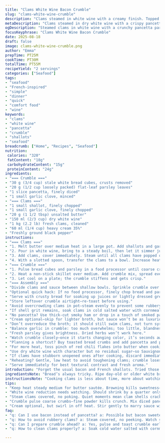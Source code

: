 ```yaml
---
title: "Clams White Wine Bacon Crumble"
slug: "clams-white-wine-crumble"
description: "Clams steamed in white wine with a creamy finish. Topped with a crunchy crumble of stale bread, parsley, garlic, and crispy pancetta instead of bacon. Shallots replace French shallots for a sharper bite. Subtle smoky notes from pancetta blend with fresh herbaceous crunch. Broth reduced for deep flavor, not watery. Crumble toasted until golden, not burnt, for texture contrast. A fast, all-day favorite—relearning timing for perfect clam opening without rubberiness. A versatile dish that thrives with crusty bread or as a starter. Simple tweaks on a classic seafood comfort with a twist."
metaDescription: "Clams steamed in dry white wine with a crispy pancetta parsley crumble. Rich creamy finish, sharp shallots, golden crunch texture contrast. French-inspired seafood dish."
ogDescription: "Steamed clams in white wine with a crunchy pancetta parsley crumble. Creamy, smoky, sharp shallots, quick broth reduction. Serve with crusty bread or greens."
focusKeyphrase: "Clams White Wine Bacon Crumble"
date: 2025-08-18
draft: false
image: clams-white-wine-crumble.png
author: "Emma"
prepTime: PT25M
cookTime: PT30M
totalTime: PT55M
recipeYield: "2 servings"
categories: ["Seafood"]
tags:
- "seafood"
- "French-inspired"
- "simple"
- "dinner"
- "quick"
- "comfort food"
- "wine"
keywords:
- "clams"
- "white wine"
- "pancetta"
- "crumble"
- "shallots"
- "seafood"
breadcrumb: ["Home", "Recipes", "Seafood"]
nutrition: 
 calories: "320"
 fatContent: "18g"
 carbohydrateContent: "15g"
 proteinContent: "24g"
ingredients:
- "=== Crumble ==="
- "30 g (3/4 cup) stale white bread cubes, crusts removed"
- "20 g (1/2 cup loosely packed) flat-leaf parsley leaves"
- "1 slice pancetta, finely diced"
- "1 small garlic clove, minced"
- "=== Clams ==="
- "1 small shallot, finely chopped"
- "1 small garlic clove, finely chopped"
- "20 g (1 1/2 tbsp) unsalted butter"
- "150 ml (2/3 cup) dry white wine"
- "1 kg (2.2 lb) fresh clams, cleaned"
- "60 ml (1/4 cup) heavy cream 35%"
- "Freshly ground black pepper"
instructions:
- "=== Clams ==="
- "1. Melt butter over medium heat in a large pot. Add shallots and garlic, cooking gently until translucent and aromatic, about 3 to 4 minutes. Avoid browning; you want sweetness, not bitterness."
- "2. Pour in white wine, bring to a steady boil, then let it simmer just long enough to reduce by a quarter—look for slightly thickened liquid, about 3 minutes. The smell intensifies here, a sign your broth is concentrating."
- "3. Add clams, cover immediately. Steam until all clams have popped open, roughly 4 to 6 minutes. No peeking too often; heat drops each time and clams take longer. Toss any stubborn, unopened shells—usually dead and bitter."
- "4. With a slotted spoon, transfer the clams to a bowl. Increase heat to high. Boil the cooking liquor briskly until reduced to about 125 ml (1/2 cup). Should coat the back of a spoon, glossy and fragrant. Off-heat, stir in cream, swirl gently to combine. Add clams back in, warm gently for 2 minutes, stirring to coat. Season just with pepper; clam saltiness rarely needs more. Set aside, keep warm."
- "=== Crumble ==="
- "1. Pulse bread cubes and parsley in a food processor until coarse crumbs form. Toss in diced pancetta and minced garlic, pulse 2 or 3 bursts—texture should be grainy, not paste-like. Too fine and you lose crunch."
- "2. Heat a non-stick skillet over medium. Add crumble mix, spread evenly. Stir frequently for about 10 to 12 minutes until golden with crispy bits. Listen for sizzles, smell toasty herbs mingling with smoky pancetta. Burnt bits turn bitter, so keep it moving."
- "3. Let cool on a plate; the crumble stiffens and gets crisp."
- "=== Assembly ==="
- "Divide clams and sauce between shallow bowls. Sprinkle crumble over each, adding that crunch contrast immediately before serving."
- "Optional quick hack: If no food processor, finely chop bread and parsley by hand, fry crumble in smaller batches to maintain crispness."
- "Serve with crusty bread for soaking up juices or lightly dressed greens for freshness."
- "Store leftover crumble airtight—re-toast before using."
- "Avoid overcrowding clams in pot—steam evenly to prevent some rubbery, some undercooked. Timing tricky but key."
- "If shell grit remains, soak clams in cold salted water with cornmeal for a couple of hours beforehand—this draws out the grit."
- "No pancetta? Use thick-cut smoky ham or drop in a touch of smoked paprika for that hammy depth."
- "Cream optional—skip for lighter broth, but sauce won’t be as luxurious."
- "Don’t overreduce the broth; it should still swim clams, not turn syrupy."
- "Balance garlic in crumble: too much overwhelms; too little, blandness."
- "Fresh parsley gives brightness. Dried herbs won’t work here."
- "Watch crumble closely—once it starts changing color, it’s seconds away from burning."
- "Planning a shortcut? Buy toasted bread crumbs and add pancetta and parsley; it’s close but less fresh."
- "For more heat, toss pinch of red chili flakes into butter when cooking shallots."
- "Use dry white wine with character but no residual sugar—so Sauvignon Blanc, Pinot Grigio work well."
- "If clams have stubborn unopened ones after cooking, discard immediately to avoid bitterness."
- "Reheating? Gentle, low heat to avoid toughening clams; crumble loses crunch if reheated."
- "Serve immediately for best textural contrast and fresh aroma."
introduction: "Forget the usual bacon and French shallots. Tried those too many times, ended with bland crumb or watery broth. Here’s what worked—pancetta for smoky depth, normal shallots cause sharper flavors pop. Crumble’s bulkier, chunkier to maintain max crunch. Bread cubes toasted just right—contracts moisture slowly, so don’t rush. Clams steamed until all open but watch out for that rubbery texture—takes focus, not just timer. Reduce broth but not too much; rich, glossy, clings without syruping. Cream is optional but tips balance to round texture. The aroma the wine reduction delivers? Sharp, savory with a creamy whisper. Assembly is critical—serve and garnish immediately or crumble sogs. Learned that the hard way. Small tweaks, big jumps in flavor and texture. Pantry-friendly and quick, yet smells and tastes like you’ve laboured all day. Impressive, efficient — and you get a glow from the seafood minerality."
ingredientsNote: "Bread’s always tricky. Ripe day-old or older white bread without crust is best—too fresh and the crumble sogs, too stale and it can burn fast. Parsley flat-leaf adds freshness and herbaceousness; flat-leaf over curly for stronger flavor. Pancetta checks the salty, smoky box better than bacon’s often too sweet or fatty profile. Garlic finely minced, just enough for aroma without punch. Substitute pancetta with smoked ham or rendered chorizo for a different twist. Shallots: I chose common shallots over French; bite sharper, pairs better with pancetta. White wine must be dry, no fruity notes or sweetness—avoid Riesling or Moscato. Heavy cream smooths the sauce but can be reduced or replaced with half-and-half if desired—less rich but still silky. Butter for sautéing is non-negotiable, adds depth; olive oil is too strong here. Clams need thorough cleaning; soak in cold salted water with an equal amount of cornmeal to purge sand. Plan ahead; gritty clams ruin whole dish."
instructionsNote: "Cooking clams is less about time, more about watching and hearing. When the pot covers, steam builds—the clams start to open sequentially. After first sets open, listen for incessant clacking shells, that’s the signal to check carefully; overcooking makes them tough. Reduce broth with high heat; you’ll see bubbles turning more vigorous and the liquid thickening. Testing viscosity by spoon coating is better than timing rigidly. Crumble needs constant stirring to avoid any blackened bits. Cooking low and slow results in chewy rather than crunchy, so medium heat with attention wins. Let crumble cool on a plate away from steam and moisture; humidity kills crispness. Combining the clams back with the creamy wine reduction warms everything just before serving without overcooking. Reserve any leftover broth—it’s magic spooned over pasta or rice. Don’t forget seasoning only at the end—clam saltiness varies wildly. Freshly ground pepper adds the final bite, no salt added usually."
tips:
- "Keep heat steady medium for butter sautée. Browning kills sweetness—shiny translucent shallots signal right time. Garlic minced fine but not paste. Overcooking garlic bites harshly."
- "White wine reduction needs watching. Should shrink by a quarter only. Smell changes from sharp to deep fruity herb. Too long, broth thickens syrupy and clams suffer swimming in glue-like base."
- "Steam clams covered, no poking. Quiet moments mean clam shells cracking open. Usually 4 to 6 mins. Unopened shells are dead, toss—bitterness follows otherwise. Timing not rigid, more sensory than clock."
- "Crumble pulse coarse crumbs—fine powder kills crunch. Mix diced pancetta last, just 2-3 short pulses. Too much blending smears fats, lose texture contrast. Toast crisp, stirring constantly. Burnt bits bitter, smell warns early."
- "Cream optional, but swirl in off heat. Stir gently to marry sauce without breaking. Sauce sticks to clams, rounds edges. If skipped, broth sharper, less body. Pancetta subs: smoky ham or paprika dusting for smoky depth."
faq:
- "q: Can I use bacon instead of pancetta? a: Possible but bacon sweeter or fattier. Pancetta cleaner smoky. If bacon used, trim fat or crisp before adding crumble mix. Adjust salt."
- "q: How to avoid rubbery clams? a: Steam covered, no peeking. Watch shells pop open, slow simmer. Don’t overcook or heat high. Toughness happens quickly—better slightly under than late. Dead shells toss fast."
- "q: Can I prepare crumble ahead? a: Yes, pulse and toast crumble early. Cool fully, store airtight in fridge. Re-toast before serving. Too long stale—lose crunch. Chopped by hand okay if no processor but longer cook time."
- "q: How to clean clams properly? a: Soak cold water salted with cornmeal, two hours minimum. Cornmeal triggers clams to purge grit. Change water once if very sandy. Inspect shells, scrub for dirt outside. Fresh clams work best."

---
```

